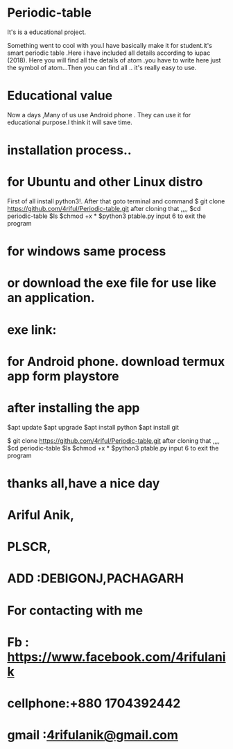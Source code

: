 # Periodic-table
It's is a educational project.

Something went to cool with you.I have basically make it for student.it's smart periodic table .Here i have included all details according to iupac (2018).
Here you will find all the details of atom .you have to write here just the symbol of atom...Then you can find all .. it's really easy to use.

# Educational value 
Now a days ,Many of us use Android phone . They can use it for educational purpose.I think it will save time.


# installation process..
# for Ubuntu and other  Linux distro
First of all 
install python3!.
After that goto terminal and command
$ git clone https://github.com/4riful/Periodic-table.git
after cloning that ,,,,
$cd periodic-table
$ls
$chmod +x *
$python3 ptable.py
input 6 to exit the program
# for windows same process 
# or download the exe file for use like an application.
# exe link:
# for Android phone. download termux app form playstore
# after installing the app
$apt update
$apt upgrade
$apt install python
$apt install git

$ git clone https://github.com/4riful/Periodic-table.git
after cloning that ,,,,
$cd periodic-table
$ls
$chmod +x *
$python3 ptable.py
input 6 to exit the program

# thanks all,have a nice day 
 # Ariful Anik,
 # PLSCR,
 # ADD :DEBIGONJ,PACHAGARH
 
 # For contacting with me
 # Fb : https://www.facebook.com/4rifulanik
# cellphone:+880 1704392442
# gmail :4rifulanik@gmail.com
